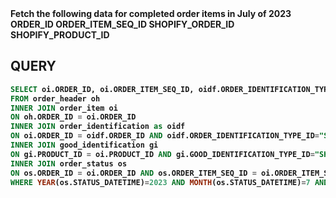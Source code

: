 <b>
Fetch the following data for completed order items in July of 2023
ORDER_ID
ORDER_ITEM_SEQ_ID
SHOPIFY_ORDER_ID
SHOPIFY_PRODUCT_ID
<b/>

## QUERY
```sql
SELECT oi.ORDER_ID, oi.ORDER_ITEM_SEQ_ID, oidf.ORDER_IDENTIFICATION_TYPE_ID, gi.GOOD_IDENTIFICATION_TYPE_ID 
FROM order_header oh
INNER JOIN order_item oi
ON oh.ORDER_ID = oi.ORDER_ID
INNER JOIN order_identification as oidf
ON oi.ORDER_ID = oidf.ORDER_ID AND oidf.ORDER_IDENTIFICATION_TYPE_ID="SHOPIFY_ORD_ID"
INNER JOIN good_identification gi
ON gi.PRODUCT_ID = oi.PRODUCT_ID AND gi.GOOD_IDENTIFICATION_TYPE_ID="SHOPIFY_PROD_ID"
INNER JOIN order_status os
ON os.ORDER_ID = oi.ORDER_ID AND os.ORDER_ITEM_SEQ_ID = oi.ORDER_ITEM_SEQ_ID
WHERE YEAR(os.STATUS_DATETIME)=2023 AND MONTH(os.STATUS_DATETIME)=7 AND os.STATUS_ID="ITEM_COMPLETED";
